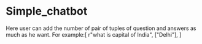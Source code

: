 # Simple_chatbot

Here user can add the number of pair of tuples of question and answers as much as he want.
For example:[
    r"what is capital of India",
    ["Delhi"],
  ]
